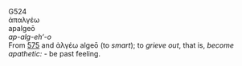 G524  
ἀπαλγέω  
apalgeō  
*ap-alg-eh‘-o*  
From [575](g0575) and ἀλγέω algeō (to *smart*); to *grieve* *out*, that
is, *become* *apathetic:* - be past feeling.  
